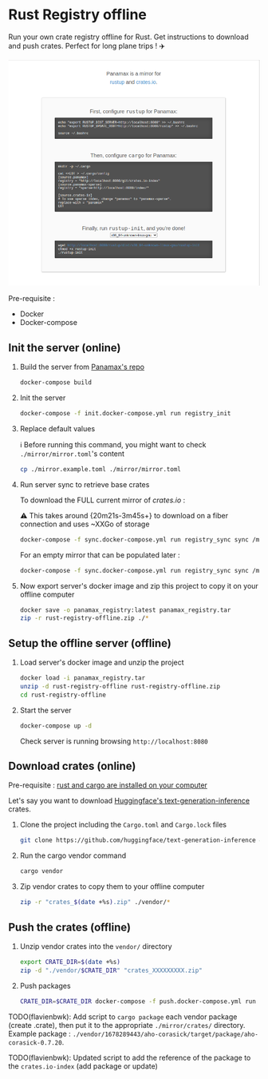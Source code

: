 # Rust Registry offline

Run your own crate registry offline for Rust. Get instructions to download and push crates. Perfect for long plane trips ! :airplane:

![Homepage of Panamax](./homepage.png)

Pre-requisite :

- Docker
- Docker-compose

## Init the server (online)

1. Build the server from [Panamax's repo](https://github.com/panamax-rs/panamax)

    ```bash
    docker-compose build
    ```

2. Init the server

    ```bash
    docker-compose -f init.docker-compose.yml run registry_init
    ```

3. Replace default values

    :information_source: Before running this command, you might want to check `./mirror/mirror.toml`'s content

    ```bash
    cp ./mirror.example.toml ./mirror/mirror.toml
    ```

4. Run server sync to retrieve base crates

    To download the FULL current mirror of _crates.io_ :

    :warning: This takes around {20m21s-3m45s+} to download on a fiber connection and uses ~XXGo of storage

    ```bash
    docker-compose -f sync.docker-compose.yml run registry_sync sync /mirror
    ```

    For an empty mirror that can be populated later :

    ```bash
    docker-compose -f sync.docker-compose.yml run registry_sync sync /mirror /vendor
    ```

5. Now export server's docker image and zip this project to copy it on your offline computer

    ```bash
    docker save -o panamax_registry:latest panamax_registry.tar
    zip -r rust-registry-offline.zip ./*
    ```

## Setup the offline server (offline)

1. Load server's docker image and unzip the project

    ```bash
    docker load -i panamax_registry.tar
    unzip -d rust-registry-offline rust-registry-offline.zip
    cd rust-registry-offline
    ```

2. Start the server

    ```bash
    docker-compose up -d
    ```

    Check server is running browsing `http://localhost:8080`

## Download crates (online)

Pre-requisite : [rust and cargo are installed on your computer](https://www.rust-lang.org/tools/install)

Let's say you want to download [Huggingface's text-generation-inference](https://github.com/huggingface/text-generation-inference) crates.

1. Clone the project including the `Cargo.toml` and `Cargo.lock` files

    ```bash
    git clone https://github.com/huggingface/text-generation-inference && cd text-generation-inference
    ```

2. Run the cargo vendor command

    ```bash
    cargo vendor
    ```

3. Zip vendor crates to copy them to your offline computer

    ```bash
    zip -r "crates_$(date +%s).zip" ./vendor/*
    ```

## Push the crates (offline)

1. Unzip vendor crates into the `vendor/` directory

    ```bash
    export CRATE_DIR=$(date +%s)
    zip -d "./vendor/$CRATE_DIR" "crates_XXXXXXXXX.zip"
    ```

2. Push packages

    ```bash
    CRATE_DIR=$CRATE_DIR docker-compose -f push.docker-compose.yml run push
    ```

TODO(flavienbwk): Add script to `cargo package` each vendor package (create .crate), then put it to the appropriate `./mirror/crates/` directory. Example package : `./vendor/1678289443/aho-corasick/target/package/aho-corasick-0.7.20`.

TODO(flavienbwk): Updated script to add the reference of the package to the `crates.io-index` (add package or update)
